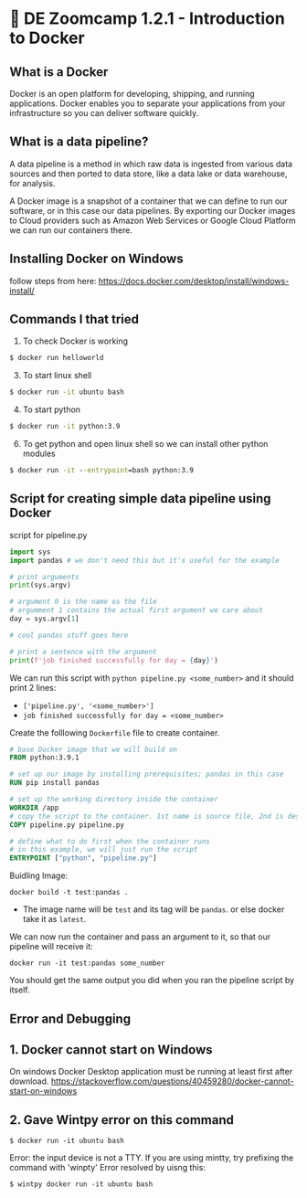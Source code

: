 # :movie_camera: DE Zoomcamp 1.2.1 - Introduction to Docker

## What is a Docker
Docker is an open platform for developing, shipping, and running applications. Docker enables you to separate your applications from your infrastructure so you can deliver software quickly.

## What is a data pipeline?
A data pipeline is a method in which raw data is ingested from various data sources and then ported to data store, like a data lake or data warehouse, for analysis.

A Docker image is a snapshot of a container that we can define to run our software, or in this case our data pipelines.
By exporting our Docker images to Cloud providers such as Amazon Web Services or Google Cloud Platform we can run our containers there.

## Installing Docker on Windows
follow steps from here: https://docs.docker.com/desktop/install/windows-install/


##  Commands I that tried
1. To check Docker is working
```cmd
$ docker run helloworld
```
3. To start linux shell
```cmd
$ docker run -it ubuntu bash
```
4. To start python
```cmd
$ docker run -it python:3.9
```
6. To get python and open linux shell so we can install other python modules
```cmd
$ docker run -it --entrypoint=bash python:3.9
```

## Script for creating simple data pipeline using Docker 
script for pipeline.py
```python
import sys
import pandas # we don't need this but it's useful for the example

# print arguments
print(sys.argv)

# argument 0 is the name os the file
# argumment 1 contains the actual first argument we care about
day = sys.argv[1]

# cool pandas stuff goes here

# print a sentence with the argument
print(f'job finished successfully for day = {day}')
```
We can run this script with `python pipeline.py <some_number>` and it should print 2 lines:
* `['pipeline.py', '<some_number>']`
* `job finished successfully for day = <some_number>`

 Create the folllowing `Dockerfile` file to create container.

```dockerfile
# base Docker image that we will build on
FROM python:3.9.1

# set up our image by installing prerequisites; pandas in this case
RUN pip install pandas

# set up the working directory inside the container
WORKDIR /app
# copy the script to the container. 1st name is source file, 2nd is destination
COPY pipeline.py pipeline.py

# define what to do first when the container runs
# in this example, we will just run the script
ENTRYPOINT ["python", "pipeline.py"]
```

Buidling Image:
```
docker build -t test:pandas .
```
* The image name will be `test` and its tag will be `pandas`. or else docker take it as  `latest`.

We can now run the container and pass an argument to it, so that our pipeline will receive it:

```
docker run -it test:pandas some_number
```

You should get the same output you did when you ran the pipeline script by itself.


##  Error and Debugging
## 1. Docker cannot start on Windows
On windows Docker Desktop application must be running at least first after download.
https://stackoverflow.com/questions/40459280/docker-cannot-start-on-windows

## 2. Gave Wintpy error on this command
```
$ docker run -it ubuntu bash
```

Error: the input device is not a TTY.  If you are using mintty, try prefixing the command with 'winpty'
Error resolved by uisng this:

```
$ wintpy docker run -it ubuntu bash
```

